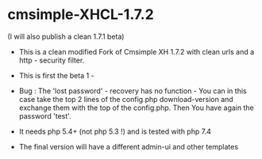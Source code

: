 # cmsimple-XHCL-1.7.2

(I will also publish a clean 1.7.1 beta)

* This is a clean modified  Fork of Cmsimple XH 1.7.2 with clean urls and a http - security filter.

* This is first the beta 1  - 

* Bug : The 'lost password' - recovery has no function - You can  in this case take the top 2 lines of the config.php download-version and exchange them with the top of the config.php. Then You have again the password 'test'.

* It needs php 5.4+ (not php 5.3 !)  and is tested with php 7.4

* The final version will have a different admin-ui and other templates

